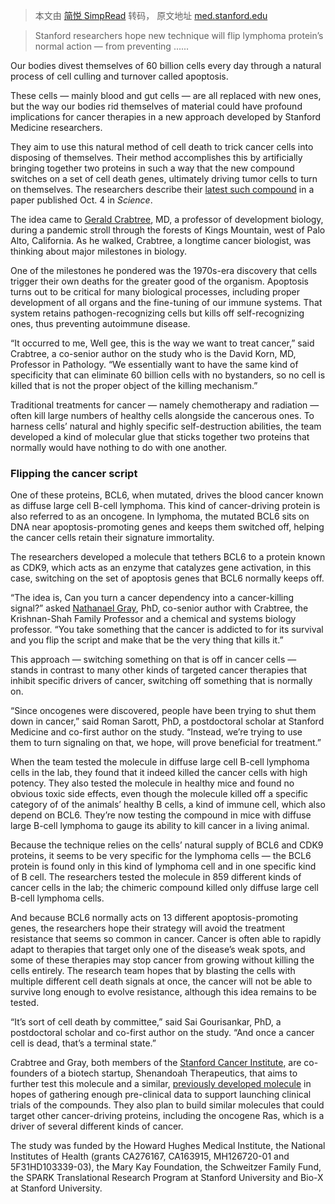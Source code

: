 > 本文由 [简悦 SimpRead](http://ksria.com/simpread/) 转码， 原文地址 [med.stanford.edu](https://med.stanford.edu/news/all-news/2024/10/protein-cancer.html)

> Stanford researchers hope new technique will flip lymphoma protein’s normal action — from preventing ......

Our bodies divest themselves of 60 billion cells every day through a natural process of cell culling and turnover called apoptosis.

These cells — mainly blood and gut cells — are all replaced with new ones, but the way our bodies rid themselves of material could have profound implications for cancer therapies in a new approach developed by Stanford Medicine researchers.

They aim to use this natural method of cell death to trick cancer cells into disposing of themselves. Their method accomplishes this by artificially bringing together two proteins in such a way that the new compound switches on a set of cell death genes, ultimately driving tumor cells to turn on themselves. The researchers describe their [latest such compound](https://www.science.org/doi/10.1126/science.adl5361?url_ver=Z39.88-2003&rfr_id=ori:rid:crossref.org&rfr_dat=cr_pub%20%200pubmed) in a paper published Oct. 4 in _Science_.

The idea came to [Gerald Crabtree](https://profiles.stanford.edu/gerald-crabtree), MD, a professor of development biology, during a pandemic stroll through the forests of Kings Mountain, west of Palo Alto, California. As he walked, Crabtree, a longtime cancer biologist, was thinking about major milestones in biology.

One of the milestones he pondered was the 1970s-era discovery that cells trigger their own deaths for the greater good of the organism. Apoptosis turns out to be critical for many biological processes, including proper development of all organs and the fine-tuning of our immune systems. That system retains pathogen-recognizing cells but kills off self-recognizing ones, thus preventing autoimmune disease.

“It occurred to me, Well gee, this is the way we want to treat cancer,” said Crabtree, a co-senior author on the study who is the David Korn, MD, Professor in Pathology. “We essentially want to have the same kind of specificity that can eliminate 60 billion cells with no bystanders, so no cell is killed that is not the proper object of the killing mechanism.”

Traditional treatments for cancer — namely chemotherapy and radiation — often kill large numbers of healthy cells alongside the cancerous ones. To harness cells’ natural and highly specific self-destruction abilities, the team developed a kind of molecular glue that sticks together two proteins that normally would have nothing to do with one another.

### Flipping the cancer script

One of these proteins, BCL6, when mutated, drives the blood cancer known as diffuse large cell B-cell lymphoma. This kind of cancer-driving protein is also referred to as an oncogene. In lymphoma, the mutated BCL6 sits on DNA near apoptosis-promoting genes and keeps them switched off, helping the cancer cells retain their signature immortality.

The researchers developed a molecule that tethers BCL6 to a protein known as CDK9, which acts as an enzyme that catalyzes gene activation, in this case, switching on the set of apoptosis genes that BCL6 normally keeps off.

“The idea is, Can you turn a cancer dependency into a cancer-killing signal?” asked [Nathanael Gray](https://profiles.stanford.edu/nathanael-gray), PhD, co-senior author with Crabtree, the Krishnan-Shah Family Professor and a chemical and systems biology professor. “You take something that the cancer is addicted to for its survival and you flip the script and make that be the very thing that kills it.”

This approach — switching something on that is off in cancer cells — stands in contrast to many other kinds of targeted cancer therapies that inhibit specific drivers of cancer, switching off something that is normally on.

“Since oncogenes were discovered, people have been trying to shut them down in cancer,” said Roman Sarott, PhD, a postdoctoral scholar at Stanford Medicine and co-first author on the study. “Instead, we’re trying to use them to turn signaling on that, we hope, will prove beneficial for treatment.”

When the team tested the molecule in diffuse large cell B-cell lymphoma cells in the lab, they found that it indeed killed the cancer cells with high potency. They also tested the molecule in healthy mice and found no obvious toxic side effects, even though the molecule killed off a specific category of of the animals’ healthy B cells, a kind of immune cell, which also depend on BCL6. They’re now testing the compound in mice with diffuse large B-cell lymphoma to gauge its ability to kill cancer in a living animal.

Because the technique relies on the cells’ natural supply of BCL6 and CDK9 proteins, it seems to be very specific for the lymphoma cells — the BCL6 protein is found only in this kind of lymphoma cell and in one specific kind of B cell. The researchers tested the molecule in 859 different kinds of cancer cells in the lab; the chimeric compound killed only diffuse large cell B-cell lymphoma cells.

And because BCL6 normally acts on 13 different apoptosis-promoting genes, the researchers hope their strategy will avoid the treatment resistance that seems so common in cancer. Cancer is often able to rapidly adapt to therapies that target only one of the disease’s weak spots, and some of these therapies may stop cancer from growing without killing the cells entirely. The research team hopes that by blasting the cells with multiple different cell death signals at once, the cancer will not be able to survive long enough to evolve resistance, although this idea remains to be tested.

“It’s sort of cell death by committee,” said Sai Gourisankar, PhD, a postdoctoral scholar and co-first author on the study. “And once a cancer cell is dead, that’s a terminal state.”

Crabtree and Gray, both members of the [Stanford Cancer Institute](https://med.stanford.edu/cancer.html), are co-founders of a biotech startup, Shenandoah Therapeutics, that aims to further test this molecule and a similar, [previously developed molecule](https://www.nature.com/articles/s41586-023-06348-2) in hopes of gathering enough pre-clinical data to support launching clinical trials of the compounds. They also plan to build similar molecules that could target other cancer-driving proteins, including the oncogene Ras, which is a driver of several different kinds of cancer.

The study was funded by the Howard Hughes Medical Institute, the National Institutes of Health (grants CA276167, CA163915, MH126720-01 and 5F31HD103339-03), the Mary Kay Foundation, the Schweitzer Family Fund, the SPARK Translational Research Program at Stanford University and Bio-X at Stanford University.